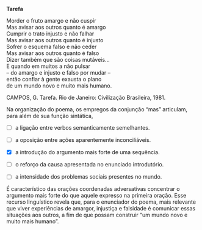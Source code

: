 

**Tarefa**

Morder o fruto amargo e não cuspir\
Mas avisar aos outros quanto é amargo\
Cumprir o trato injusto e não falhar\
Mas avisar aos outros quanto é injusto\
Sofrer o esquema falso e não ceder\
Mas avisar aos outros quanto é falso\
Dizer também que são coisas mutáveis...\
E quando em muitos a não pulsar\
– do amargo e injusto e falso por mudar –\
então confiar à gente exausta o plano\
de um mundo novo e muito mais humano.

CAMPOS, G. Tarefa. Rio de Janeiro: Civilização Brasileira, 1981.

Na organização do poema, os empregos da conjunção “mas” articulam, para além de sua função sintática,



- [ ] a ligação entre verbos semanticamente semelhantes.
- [ ] a oposição entre ações aparentemente inconciliáveis.
- [x] a introdução do argumento mais forte de uma sequência.
- [ ] o reforço da causa apresentada no enunciado introdutório.
- [ ] a intensidade dos problemas sociais presentes no mundo.


É característico das orações coordenadas adversativas concentrar o argumento mais forte do que aquele expresso na primeira oração. Esse recurso linguístico revela que, para o enunciador do poema, mais relevante que viver experiências de amargor, injustiça e falsidade é comunicar essas situações aos outros, a fim de que possam construir “um mundo novo e muito mais humano”.

        